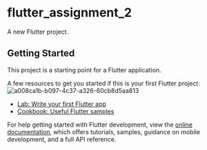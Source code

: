 # flutter_assignment_2

A new Flutter project.

## Getting Started

This project is a starting point for a Flutter application.

A few resources to get you started if this is your first Flutter project:
![a008ca1b-b097-4c37-a326-60cb8d5aa813](https://github.com/DamnTam/flutter_assignment_2/assets/75781775/d1ceecd6-c868-4623-abb4-23d8f3787a8f)

- [Lab: Write your first Flutter app](https://docs.flutter.dev/get-started/codelab)
- [Cookbook: Useful Flutter samples](https://docs.flutter.dev/cookbook)

For help getting started with Flutter development, view the
[online documentation](https://docs.flutter.dev/), which offers tutorials,
samples, guidance on mobile development, and a full API reference.
